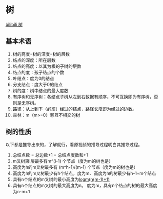 # 树

[bilibili 树](https://www.bilibili.com/video/BV1xeV5zYEuZ?spm_id_from=333.788.videopod.sections&vd_source=3509947f569e04aa5c144447e22d0ceb)

## 基本术语

1. 树的高度=树的深度=树的层数
2. 结点的深度：所在层数
3. 结点的高度：以其为根的子树的层数
4. 结点的度：孩子结点的个数
5. 叶结点：度为0的结点
6. 分支结点：度大于0的结点
7. 树的度：树中结点的最大度数
8. 有序树和无序树：各结点子树从左到右数据有顺序，不可互换即为有序树，否则是无序树。
9. 路径：从上到下（必须）经过的结点，路径长度即为经过的边数。
10. 森林：m（m>=0）颗互不相交的树

## 树的性质

以下都是推导出来的，了解就行，看原视频的推导过程明白其推导过程。

1. 总结点数 = 总边数+1 = 总结点度数和+1
2. m叉树第i层最多有m^(i-1) 个节点（度为m的树也是）
3. 高度为h的m叉树最多有 (m^h-1)/(m-1) 个节点（度为m的树也是）
4. 高度为h的m叉树最少有h个结点，度为m、高度为h的树最少有h-1+m个结点
5. 具有n个结点的m叉树的最小高度为[logm(n(m-1)+1)](度为m的树也是)
6. 具有n个结点的m叉树的最大高度为n。 度为m，具有n个结点的树的最大高度为n-m+1
